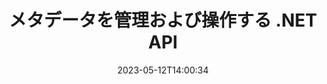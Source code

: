 ---
############################# Static ############################
layout: "product"
date: 2023-05-12T14:00:34
draft: false

product: "Metadata"
product_tag: "metadata"
platform: ".NET"
platform_tag: "net"

############################# Head ############################
head_title: ".NET メタデータ リーダー、ビューアー、エクストラクター、リムーバー、エクスポーター API"
head_description: "PDF Word Excel PPTX Outlook オーディオ ビデオ & 画像のメタデータを読み取り、書き込み、編集、分析、検索、抽出、削除、比較、およびエクスポートするための C# .NET メタデータ API。"

############################# Header ############################
title: "メタデータを管理および操作する .NET API"
description: "すべての一般的なドキュメントと画像ファイル形式のメタデータ情報を読み取り、編集、削除、取得、検索、比較、置換、およびエクスポートする .NET アプリケーションを構築します。"
button:
    enable: true

############################# SubMenu ############################
submenu:
    enable: true
    
    left:
        img_alt: "GroupDocs.Metadata for .NET"
        image: "https://www.groupdocs.cloud/templates/groupdocs/images/product-logos/groupdocs-metadata-net.png"
        product: "GroupDocs.Metadata"
        platform: ".NET"
        
    middle:
        button:
            # button loop
            - link: "#overview"
              text: "概要"

            # button loop
            - link: "#features"
              text: "特徴"

            # button loop
            - link: "#support"
              text: "サポート"

            # button loop
            - link: "https://products.groupdocs.app/metadata"
              text: "ライブデモ"

            # button loop
            - link: "https://purchase.groupdocs.com/pricing/metadata/net"
              text: "価格"

    right:
        link_download: "https://downloads.groupdocs.com/metadata"
        link_learn: "https://docs.groupdocs.com/metadata/net/"
        link_buy: "https://purchase.groupdocs.com"

############################# Overview ############################
overview:
    enable: true
    content: |
      GroupDocs.Metadata for .NET API は、C#、ASP.NET、およびその他の .NET ベースのアプリケーションと簡単に統合できるため、エンドユーザーは、外部ソフトウェアをインストールすることなく、さまざまな画像、ドキュメント、およびその他のメディア ファイル形式からメタデータを操作できます。 .NET メタデータ ライブラリは、PDF、Microsoft Office Word、Excel スプレッドシート、PowerPoint プレゼンテーション、Outlook 電子メール、Project などの多くの業界標準ドキュメント形式内に、メタデータ ビューア、エディタ、リムーバ、エクストラクタ、比較、およびエクスポータ機能をすばやく追加する構築ツールをサポートしています。 、Visio ダイアグラム、OneNote、画像、AutoCAD、Photoshop、オーディオ、ビデオ、およびメタファイル。  

      メタデータ API は非常に柔軟で、操作が簡単です。ドキュメントファイルを入力として取得し、メタデータ情報を分析し、サポートされているメタデータ操作を実行し、変更されたファイルを保存して、将来の使用ですばやくアクセスできるようにします。ビルトイン、XMP、EXIF、IPTC、画像リソース ブロック、ID3、カスタム メタデータ プロパティなど、最も注目すべきメタデータ標準で動作します。 GroupDocs.Metadata for .NET API を使用すると、2 つのドキュメントを比較して、それらのメタデータ プロパティに存在する相違点と類似点を特定することもできます。必要なドキュメントのメタデータを Excel、CSV、または DataSet にエクスポートすることもできます。

      GroupDocs.Metadata for .NET を使用して、.NET プラットフォームを対象とする任意の開発環境でアプリケーションを開発できます。すべての .NET ベースの言語と互換性があり、Mono または .NET フレームワーク (.NET Core を含む) をインストールできる一般的なオペレーティング システム (Windows、Linux、MacOS) をサポートします。
    tabs:
      enable: true
      
      ## TAB ONE ##
      tab_one:
        description: |
          以下は、GroupDocs.Metadata for .NET の概要です。
      
        left:
          enable: true
          icon: "fas fa-file-image"
          title: "画像の操作"
          content: |
            * XMP メタデータ
            * EXIF メタデータ
            * IPTC-IIM メタデータ
            * PSD メタデータ
            * CAD メタデータ
            * 追加の IFD タグを解析する
        
        right:
          enable: true
          icon: "fab fa-html5"
          title: "オーディオとビデオの操作"
          content: |
            * ランタイム MP3 フォーマットの検出
            * 歌詞を読む3タグ
            * MPEG オーディオ情報の読み取り
            * AVI ヘッダー情報を読み取る
            * マトロスカの字幕を読む
            * データを Excel または CSV にエクスポート
      
      ## TAB TWO ##
      tab_two:
        description: |
          GroupDocs.Metadata for .NET は以下をサポートします [ドキュメント ファイル形式](https://docs.groupdocs.com/metadata/net/supported-document-formats/):

        left:
          enable: true
          table:
            # table loop
            - title: "マイクロソフトオフィス"
              content: |
                * **Word:** DOC, DOCX, DOCM, DOT, DOTX, DOTM, RTF, TXT
                * **Excel:** XLS, XLSX, XLSM, XLSB, XLTM, XLT, XLTM, XLTX, XLAM, SXC, SpreadsheetML
                * **PowerPoint:** PPT, PPTX, PPS, PPSX, PPSM, POT, POTM, POTX, PPTM
                * **Visio:** VSD, VDX, VSS, VSSX, VSX, VST, VSTX, VTX, VSDX, VDW, VSTM, VSSM, VSDM
                * **Project:** MPP
                * **Outlook:** MSG, EML, EMLX, PST, OST
                * **OneNote:** ONE

        right:
          enable: true
          table:
            # table loop
            - title: "その他のフォーマット"
              content: |
                * **OpenDocument**: ODT, ODS
                * **Portable**: PDF
                * **Photoshop**: PSD
                * **AutoCAD**: DWG, DXF
                * **オーディオ**:  MP3, WAV
                * **ビデオ**: AVI, MOV, QT, FLV
                * **Metafiles**: EMF, WMF
                * **vCard**: VCF, VCR
                * **画像**: JPG, JPEG, JPE, JP2, PNG, GIF, TIFF, WebP, BMP, DJVU, DJV, DICOM
                * **Matroska Media Container**: MKV, MKA, MK3D, WEBM
                * **OpenType フォント**: OTF, OTC, TTF, TTC
                * **その他**: EPUB, ZIP, TORRENT, ASF

      ## TAB THREE ##
      tab_three:
        description: |
          GroupDocs.Metadata for .NET は、次のオペレーティング システム、フレームワーク、パッケージ マネージャーをサポートしています。
        
        left:
          enable: true
          table:
            # table loop
            - icon: "fab fa-windows"
              title: "オペレーティングシステム"
              content: |
                * Windows デスクトップ
                * Windows サーバー
                * Windows Azure
                * Linux

            # table loop
            - icon: "fas fa-code"
              title: "サポートされているフレームワーク"
              content: |
                * .NET Framework 2.0 以降
                * Mono フレームワーク 1.2 以降
                * .NET 標準 2.0
                * .NET コア 2.0
                * .NET コア 2.1
        right:
          enable: true
          table:
            # table loop
            - icon: "fas fa-box"
              title: "パッケージマネージャー"
              content: |
                * NuGet

            # table loop
            - icon: "fas fa-tools"
              title: "開発環境"
              content: |
                *マイクロソフトビジュアルスタジオ
                * Xamarin.Android
                * Xamarin.IOS
                * Xamarin.Mac
                *モノデベロップ

############################# Features ############################
features:
    enable: true
    title: "GroupDocs.Metadata for .NET 機能"

    feature:
      # feature loop
      - icon: "fas fa-copy"
        content: "組み込みおよびカスタム メタデータの特定"
       
      # feature loop
      - icon: "fas fa-eye"
        content: "Microsoft Word、Excel、PowerPoint、PDF の隠しデータを取得して削除する"

      # feature loop
      - icon: "fas fa-bolt"
        content: "ドキュメント ファイル タイプの実行時認識"
      
      # feature loop
      - icon: "fas fa-file-powerpoint"
        content: "デジタル署名を検出/削除する機能"

      # feature loop
      - icon: "fas fa-code"
        content: "Matroska マルチメディア コンテナのパスワード保護とサポートを特定する"

      # feature loop
      - icon: "fas fa-cloud"
        content: "サポートされている形式のサムネイルの取得と画像プレビューのレンダリング"

      # feature loop
      - icon: "fas fa-remove-format"
        content: "特定のファイルまたはファイル ストリームの MIME タイプを検出する"

      # feature loop
      - icon: "fas fa-comment-slash"
        content: "EPUB、CAD、EML、MSG ファイルの画像プレビューを生成"

      # feature loop
      - icon: "fas fa-location-arrow"
        content: "定義されたキーを使用して、サポートされている形式のメタデータ プロパティを読み取る"

      # feature loop
      - icon: "fas fa-border-all"
        content: "メール メッセージのメタデータを読み取り、OpenType フォント ファイルを解析する"

      # feature loop
      - icon: "fas fa-wrench"
        content: "Matroska の字幕を読み取り、オーディオおよびビデオ ファイルのメタデータを取得する"

      # feature loop
      - icon: "fas fa-columns"
        content: "アーカイブ形式とトレントのメタデータを取得"

      # feature loop
      - icon: "fas fa-file-word"
        content: "サポートされている形式のメタデータ プロパティと ID の相違点または類似点を比較する"

      # feature loop
      - icon: "fas fa-envelope"
        content: "ファイルのメタデータ プロパティを検索し、任意のタイプのメタデータを列挙します"

      # feature loop
      - icon: "fas fa-print"
        content: "サポートされているファイル形式のメタデータ プロパティを置き換える"

      # feature loop
      - icon: "fas fa-file-archive"
        content: "Excel 95 以降の Microsoft Excel ファイルからメタデータを抽出する"

      # feature loop
      - icon: "fas fa-lock"
        content: "特定のカメラで作成された写真を探す"

      # feature loop
      - icon: "fas fa-file-code"
        content: "画像のメタデータ プロパティをインポート & 写真から位置情報を削除"

      # feature loop
      - icon: "fas fa-fill-drip"
        content: "レポートとドキュメントからメタデータとコメントを削除"
        
      # feature loop
      - icon: "fas fa-file-excel"
        content: "PNG 画像ファイルからテキスト メタデータを抽出する"

      # feature loop
      - icon: "fas fa-heading"
        content: "ドキュメントと画像のメモリ消費を削減する"

      # feature loop
      - icon: "fas fa-project-diagram"
        content: "WEBP、PNG、PSD ファイルの EXIF メタデータ プロパティを更新する"

      # feature loop
      - icon: "fas fa-cube"
        content: "MOV、MP3、WEBP ファイルの XMP メタデータ プロパティを抽出"

      # feature loop
      - icon: "fab fa-uncharted"
        content: "TIFF イメージの IPTC メタデータ パッケージの追加、更新、および削除"

        
    more_feature:
      # more_feature_loop
      - title: "メタデータ プロパティの迅速な取得"
        content: |
          GroupDocs.Metadata for .NET API を使用すると、サポートされているファイル形式のあらゆる種類のメタデータを操作するのは非常に簡単です。次のコードは、C# を使用して JPEG ファイルから Photoshop メタデータを簡単に削除できることを示しています。
          ```cs
          using (var metadata = new GroupDocs.Metadata.Metadata("sample.jpeg"))
          {
            var root = metadata.GetRootPackage();
            root.RemoveImageResourcePackage();
            metadata.Save("output.jpeg");
          }
          ```      
      # more_feature_loop
      - title: "隠しデータの検索と操作"
        content: "GroupDocs.Metadata for .NET は、Microsoft Word、Excel、および PowerPoint ドキュメントだけでなく、PDF の非表示データを取得して削除するための便利なメカニズムを提供します。コメント、マージ フィールド、隠しページ、フォーム フィールド、注釈などを操作できます。"

############################# Support ############################
support:
    enable: true

############################# Solutions ############################
solutions:
    enable: true
    title: "GroupDocs.Metadata は、他の一般的な開発環境向けのドキュメント表示 API を提供します"

    solution:
        # solution loop
        - img_alt: "GroupDocs.Metadata for Java"
          image: "https://www.groupdocs.cloud/templates/groupdocs/images/product-logos/groupdocs-metadata-java.png"
          product: "GroupDocs.Metadata"
          platform: "Java"
          link: "/metadata/java/"

############################# Back to top ###############################
back_to_top:
  enable: true
---